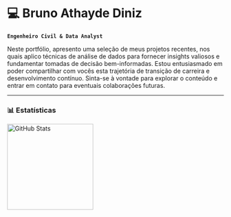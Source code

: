 # 💻 Bruno Athayde Diniz

**`Engenheiro Civil & Data Analyst`**

Neste portfólio, apresento uma seleção de meus projetos recentes, nos quais aplico técnicas de análise de dados para fornecer insights valiosos e fundamentar tomadas de decisão bem-informadas. Estou entusiasmado em poder compartilhar com vocês esta trajetória de transição de carreira e desenvolvimento contínuo. 
Sinta-se à vontade para explorar o conteúdo e entrar em contato para eventuais colaborações futuras.

---

### 📊 Estatísticas

<p>
  <img 
    align="left" 
    alt="GitHub Stats" 
    height="200" 
    style="padding-right: 10px;" 
    src="https://github-readme-stats.vercel.app/api?username=Brunoatiniz&show_icons=true&theme=tokyonight&include_all_commits=true&locale=pt-br" 
  />

</p>

